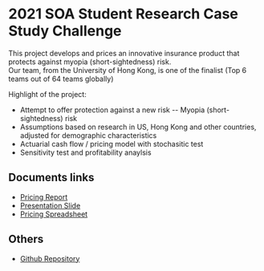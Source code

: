 # 2021 SOA Student Research Case Study Challenge

This project develops and prices an innovative insurance product that protects against myopia (short-sightedness) risk. <br>
Our team, from the University of Hong Kong, is one of the finalist (Top 6 teams out of 64 teams globally)

Highlight of the project:
- Attempt to offer protection against a new risk -- Myopia (short-sightedness) risk
- Assumptions based on research in US, Hong Kong and other countries, adjusted for demographic characteristics
- Actuarial cash flow / pricing model with stochasitic test
- Sensitivity test and profitability anaylsis


## Documents links

- [Pricing Report](https://actuarialcat.github.io/SOA_Case_2021/HKU%20Actuarial%20Solutions_NEW%20WORLD%20Parametric%20Insurance%20Report.pdf)
- [Presentation Slide](https://actuarialcat.github.io/SOA_Case_2021/HKU%20Actuarial%20Solutions_PPT.pdf)
- [Pricing Spreadsheet](https://actuarialcat.github.io/SOA_Case_2021/HKU%20Actuarial%20Solution%20Pricing%20Spreadsheet.xlsm)


## Others

- [Github Repository](https://github.com/actuarialcat/SOA_Case_2021)
